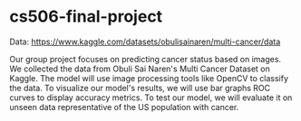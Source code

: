 # cs506-final-project

Data: https://www.kaggle.com/datasets/obulisainaren/multi-cancer/data 

Our group project focuses on predicting cancer status based on images. We collected the data from Obuli Sai Naren's Multi Cancer Dataset on Kaggle. The model will use image processing tools like OpenCV to classify the data. To visualize our model's results, we will use bar graphs ROC curves to display accuracy metrics. To test our model, we will evaluate it on unseen data representative of the US population with cancer. 
